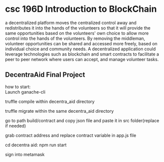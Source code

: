 # csc 196D Introduction to BlockChain

a decentralized platform moves the centralized control away and redistributes it into the hands of the volunteers so that it will provide the same opportunities based on the volunteers' own choice to allow more control into the hands of the volunteers. By removing the middleman, volunteer opportunities can be shared and accessed more freely, based on individual choice and community needs. A decentralized application could leverage technologies such as blockchain and smart contracts to facilitate a peer to peer network where users can accept, and manage volunteer tasks. 

##  DecentraAid Final Project

how to start:<br>
Launch ganache-cli

truffle compile within decentra_aid directory

truffle migrate within the same decentra_aid directory

go to path build/contract and copy json file and paste it in src folder(replace if needed)

grab contract address and replace contract variable in app.js file

cd decentra aid: npm run start

sign into metamask
